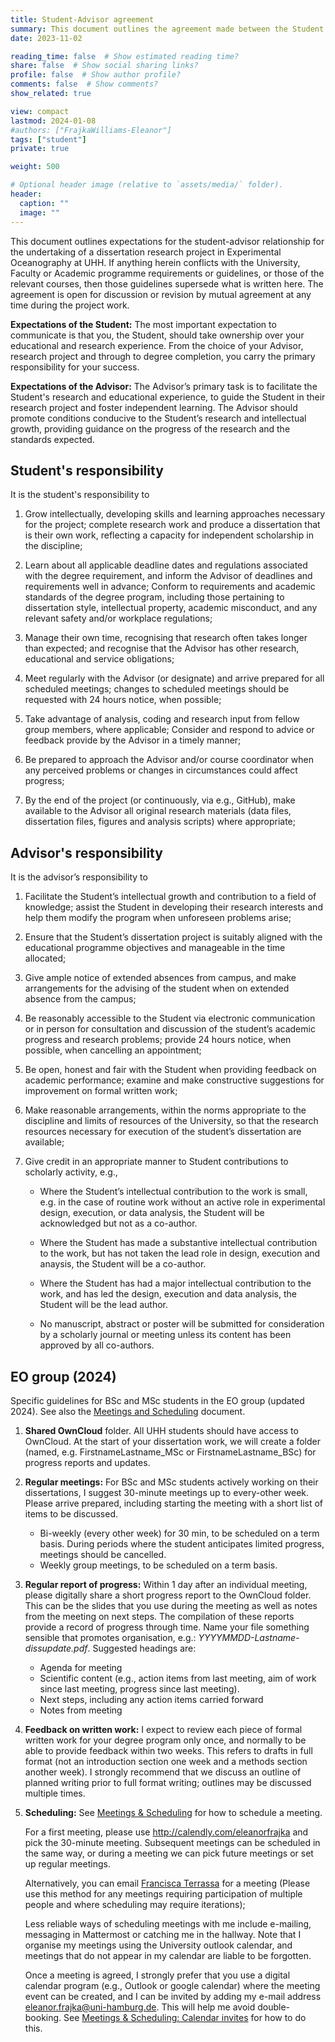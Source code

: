 ```yaml
---
title: Student-Advisor agreement
summary: This document outlines the agreement made between the Student and Advisor for the undertaking of a dissertation research project. The purpose of the document is to clarify expectations. 
date: 2023-11-02

reading_time: false  # Show estimated reading time?
share: false  # Show social sharing links?
profile: false  # Show author profile?
comments: false  # Show comments?
show_related: true

view: compact
lastmod: 2024-01-08
#authors: ["FrajkaWilliams-Eleanor"]
tags: ["student"]
private: true

weight: 500

# Optional header image (relative to `assets/media/` folder).
header:
  caption: ""
  image: ""
---
```


This document outlines expectations for the student-advisor relationship for the undertaking of a dissertation research project in Experimental Oceanography at UHH.  If anything herein conflicts with the University, Faculty or Academic programme requirements or guidelines, or those of the relevant courses, then those guidelines supersede what is written here. The agreement is open for discussion or revision by mutual agreement at any time during the project work.


**Expectations of the Student:** The most important expectation to communicate is that you, the Student, should take ownership over your educational and research experience. From the choice of your Advisor, research project and through to degree completion, you carry the primary responsibility for your success.

**Expectations of the Advisor:** The Advisor’s primary task is to facilitate the Student's research and educational experience, to guide the Student in their research project and foster independent learning. The Advisor should promote conditions conducive to the Student’s research and intellectual growth, providing guidance on the progress of the research and the standards expected.


## Student's responsibility

It is the student's responsibility to


1. Grow intellectually, developing skills and learning approaches necessary for the project; complete research work and produce a dissertation that is their own work, reflecting a capacity for independent scholarship in the discipline;

2. Learn about all applicable deadline dates and regulations associated with the degree requirement, and inform the Advisor of deadlines and requirements well in advance;  Conform to requirements and academic standards of the degree program, including those pertaining to dissertation style, intellectual property, academic misconduct, and any relevant safety and/or workplace regulations;

3. Manage their own time, recognising that research often takes longer than expected; and recognise that the Advisor has other research, educational and service obligations;

4. Meet regularly with the Advisor (or designate) and arrive prepared for all scheduled meetings; changes to scheduled meetings should be requested with 24 hours notice, when possible;


5. Take advantage of analysis, coding and research input from fellow group members, where applicable;  Consider and respond to advice or feedback provide by the Advisor in a timely manner;

6. Be prepared to approach the Advisor and/or course coordinator when any perceived problems or changes in circumstances could affect progress;

7. By the end of the project (or continuously, via e.g., GitHub), make available to the Advisor all original research materials (data files, dissertation files, figures and analysis scripts) where appropriate;


##  Advisor's responsibility

It is the advisor’s responsibility to

1. Facilitate the Student’s intellectual growth and contribution to a field of knowledge; assist the Student in developing their research interests and help them modify the program when unforeseen problems arise;

2. Ensure that the Student’s dissertation project is suitably aligned with the educational programme
objectives and manageable in the time allocated;

3. Give ample notice of extended absences from campus, and make arrangements for the advising
of the student when on extended absence from the campus;

4. Be reasonably accessible to the Student via electronic communication or in person for consultation and discussion of the student’s academic progress and research problems;  provide 24 hours notice, when possible, when cancelling an appointment;


5. Be open, honest and fair with the Student when providing feedback on academic performance; examine and make constructive suggestions for improvement on formal written work;

6. Make reasonable arrangements, within the norms appropriate to the discipline and limits of
resources of the University, so that the research resources necessary for execution of the
student’s dissertation are available;

7. Give credit in an appropriate manner to Student contributions to scholarly activity, e.g.,

    - Where the Student’s intellectual contribution to the work is small, e.g. in the case of routine work without an active role in experimental design, execution, or data analysis, the Student will be acknowledged but not as a co-author.

    - Where the Student has made a substantive intellectual contribution to the work, but has not taken the lead role in design, execution and anaysis, the Student will be a co-author.

    - Where the Student has had a major intellectual contribution to the work, and has led the design, execution and data analysis, the Student will be the lead author.

    - No manuscript, abstract or poster will be submitted for consideration by a scholarly journal or meeting unless its content has been approved by all co-authors.

<!---See also, the EO group expectations.--->

## EO group (2024)

Specific guidelines for BSc and MSc students in the EO group (updated 2024).
See also the [Meetings and Scheduling](../meetings) document.

1. **Shared OwnCloud** folder.  All UHH students should have access to OwnCloud.  At the start of your dissertation work, we will create a folder (named, e.g. FirstnameLastname_MSc or FirstnameLastname_BSc) for progress reports and updates.

2. **Regular meetings:** For BSc and MSc students actively working on their dissertations, I suggest 30-minute meetings up to every-other week.   Please arrive prepared, including starting the meeting with a short list of items to be discussed.  
    - Bi-weekly (every other week) for 30 min, to be scheduled on a term basis. During periods where the student anticipates limited progress, meetings should be cancelled.
    - Weekly group meetings, to be scheduled on a term basis. 

3. **Regular report of progress:** Within 1 day after an individual meeting, please digitally share a short progress report to the OwnCloud folder.  This can be the slides that you use during the meeting as well as notes from the meeting on next steps.  The compilation of these reports provide a record of progress through time.  Name your file something sensible that promotes organisation, e.g.: *YYYYMMDD-Lastname-dissupdate.pdf*.  Suggested headings are:
    - Agenda for meeting
    - Scientific content (e.g., action items from last meeting, aim of work since last meeting, progress since last meeting).
    - Next steps, including any action items carried forward
    - Notes from meeting

4. **Feedback on written work:** I expect to review each piece of formal written work for your degree program only once, and normally to be able to provide feedback within two weeks.  This refers to drafts in full format (not an introduction section one week and a methods section another week).  I strongly recommend that we discuss an outline of planned writing prior to full format writing; outlines may be discussed multiple times.

4. **Scheduling:** See [Meetings & Scheduling](../meetings) for how to schedule a meeting.  

    For a first meeting, please use http://calendly.com/eleanorfrajka and pick the 30-minute meeting.  Subsequent meetings can be scheduled in the same way, or during a meeting we can pick future meetings or set up regular meetings.

    Alternatively, you can email [Francisca Terrassa](francisca.terrassa@uni-hamburg.de) for a meeting (Please use this method for any meetings requiring participation of multiple people and where scheduling may require iterations);
    
    Less reliable ways of scheduling meetings with me include e-mailing, messaging in Mattermost or catching me in the hallway. Note that I organise my meetings using the University outlook calendar, and meetings that do not appear in my calendar are liable to be forgotten.

    Once a meeting is agreed, I strongly prefer that you use a digital calendar program (e.g., Outlook or google calendar) where the meeting event can be created, and I can be invited by adding my e-mail address <eleanor.frajka@uni-hamburg.de>.  This will help me avoid double-booking.  See [Meetings & Scheduling: Calendar invites](../meetings/#calendar-invites) for how to do this.
